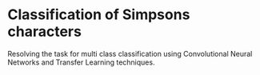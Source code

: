 # Classification of Simpsons characters

Resolving the task for multi class classification using Convolutional Neural Networks and Transfer Learning techniques.
